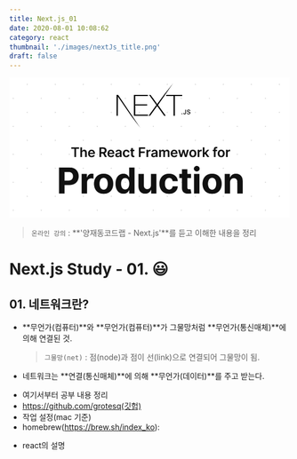 ```yaml
---
title: Next.js_01
date: 2020-08-01 10:08:62
category: react
thumbnail: './images/nextJs_title.png'
draft: false
---
```


![](./images/nextJs_title.png)

> `온라인 강의` : **'양재동코드랩 - Next.js'**를 듣고 이해한 내용을 정리

# Next.js Study - 01. 😃

## 01. 네트워크란?

- **무언가(컴퓨터)**와 **무언가(컴퓨터)**가 그물망처럼 **무언가(통신매체)**에 의해 연결된 것.
  > `그물망(net)` : 점(node)과 점이 선(link)으로 연결되어 그물망이 됨.
- 네트워크는 **연결(통신매체)**에 의해 **무언가(데이터)**를 주고 받는다.

* 여기서부터 공부 내용 정리
* https://github.com/grotesq(깃헙)
* 작업 설정(mac 기준)
* homebrew(https://brew.sh/index_ko):

- react의 설명
